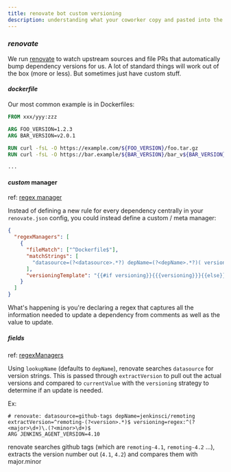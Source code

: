 ```yaml
---
title: renovate bot custom versioning
description: understanding what your coworker copy and pasted into the Dockerfile
---
```


### _renovate_

We run [renovate](https://github.com/renovatebot/renovate) to watch upstream sources
and file PRs that automatically bump dependency versions for us.
A lot of standard things will work out of the box (more or less).
But sometimes just have custom stuff.

#### _dockerfile_

Our most common example is in Dockerfiles:

```Dockerfile
FROM xxx/yyy:zzz

ARG FOO_VERSION=1.2.3
ARG BAR_VERSION=v2.0.1

RUN curl -fsL -O https://example.com/${FOO_VERSION}/foo.tar.gz
RUN curl -fsL -O https://bar.example/${BAR_VERSION}/bar_v${BAR_VERSION}.tar.gz

...
```

#### _custom_ manager

ref: [regex manager](https://docs.renovatebot.com/modules/manager/regex/)

Instead of defining a new rule for every dependency centrally in your `renovate.json` config,
you could instead define a custom / meta manager:

```json
{
  "regexManagers": [
    {
      "fileMatch": ["^Dockerfile$"],
      "matchStrings": [
        "datasource=(?<datasource>.*?) depName=(?<depName>.*?)( versioning=(?<versioning>.*?))?\\sARG .*?_VERSION=(?<currentValue>.*)\\s"
      ],
      "versioningTemplate": "{{#if versioning}}{{{versioning}}}{{else}}semver{{/if}}"
    }
  ]
}
```

What's happening is you're declaring a regex that captures all the information
needed to update a dependency from comments as well as the value to update.

##### _fields_

ref: [regexManagers](https://docs.renovatebot.com/configuration-options/#regexmanagers)

Using `lookupName` (defaults to `depName`),
renovate searches `datasource` for version strings.
This is passed through `extractVersion` to pull out the actual versions
and compared to `currentValue` with the `versioning` strategy to determine if an update is needed.

Ex:

```
# renovate: datasource=github-tags depName=jenkinsci/remoting extractVersion=^remoting-(?<version>.*)$ versioning=regex:^(?<major>\d+)\.(?<minor>\d+)$
ARG JENKINS_AGENT_VERSION=4.10
```

renovate searches github tags (which are `remoting-4.1`, `remoting-4.2` ...),
extracts the version number out (`4.1`, `4.2`)
and compares them with major.minor

